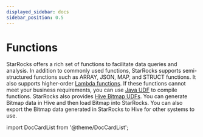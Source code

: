 ```yaml
---
displayed_sidebar: docs
sidebar_position: 0.5
---
```


# Functions

StarRocks offers a rich set of functions to facilitate data queries and analysis. In addition to commonly used functions, StarRocks supports semi-structured functions such as ARRAY, JSON, MAP, and STRUCT functions. It also supports higher-order [Lambda functions](Lambda_expression.md). If these functions cannot meet your business requirements, you can use [Java UDF](JAVA_UDF.md) to compile functions. StarRocks also provides [Hive Bitmap UDFs](hive_bitmap_udf.md). You can generate Bitmap data in Hive and then load Bitmap into StarRocks. You can also export the Bitmap data generated in StarRocks to Hive for other systems to use.

import DocCardList from '@theme/DocCardList';

<DocCardList />

